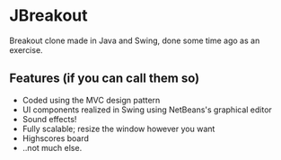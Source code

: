 # JBreakout
Breakout clone made in Java and Swing, done some time ago as an exercise.
## Features (if you can call them so)
- Coded using the MVC design pattern
- UI components realized in Swing using NetBeans's graphical editor
- Sound effects!
- Fully scalable; resize the window however you want
- Highscores board
- ..not much else.
